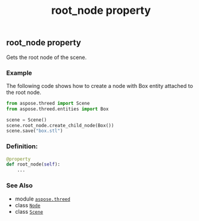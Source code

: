 ﻿---
title: root_node property
second_title: Aspose.3D for Python via .NET API References
description: 
type: docs
weight: 210
url: /python-net/aspose.threed/scene/root_node/
is_root: false
---

## root_node property


Gets the root node of the scene.

### Example 


The following code shows how to create a node with Box entity attached to the root node.

```python
from aspose.threed import Scene
from aspose.threed.entities import Box

scene = Scene()
scene.root_node.create_child_node(Box())
scene.save("box.stl")

```
### Definition:
```python
@property
def root_node(self):
    ...
```

### See Also
* module [`aspose.threed`](../../)
* class [`Node`](/3d/python-net/aspose.threed/node)
* class [`Scene`](/3d/python-net/aspose.threed/scene)
